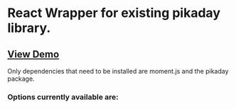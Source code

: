 # React Wrapper for existing pikaday library.

## [View Demo](https://basitowaisi.github.io/pikaday)

Only dependencies that need to be installed are moment.js and the pikaday package.

### Options currently available are: 
